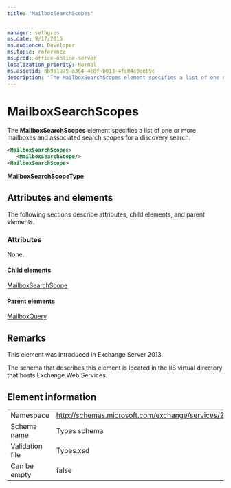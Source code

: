 ```yaml
---
title: "MailboxSearchScopes"
 
 
manager: sethgros
ms.date: 9/17/2015
ms.audience: Developer
ms.topic: reference
ms.prod: office-online-server
localization_priority: Normal
ms.assetid: 8b9a1979-a364-4c8f-b013-4fc04c0eeb9c
description: "The MailboxSearchScopes element specifies a list of one or more mailboxes and associated search scopes for a discovery search."
---
```


# MailboxSearchScopes

The **MailboxSearchScopes** element specifies a list of one or more mailboxes and associated search scopes for a discovery search. 
  
```XML
<MailboxSearchScopes>
   <MailboxSearchScope/>
<MailboxSearchScope>
```

 **MailboxSearchScopeType**
## Attributes and elements

The following sections describe attributes, child elements, and parent elements.
  
### Attributes

None.
  
#### Child elements

[MailboxSearchScope](mailboxsearchscope.md)
  
#### Parent elements

[MailboxQuery](mailboxquery.md)
  
## Remarks

This element was introduced in Exchange Server 2013.
  
The schema that describes this element is located in the IIS virtual directory that hosts Exchange Web Services.
  
## Element information

|||
|:-----|:-----|
|Namespace  <br/> |http://schemas.microsoft.com/exchange/services/2006/types  <br/> |
|Schema name  <br/> |Types schema  <br/> |
|Validation file  <br/> |Types.xsd  <br/> |
|Can be empty  <br/> |false  <br/> |
   

